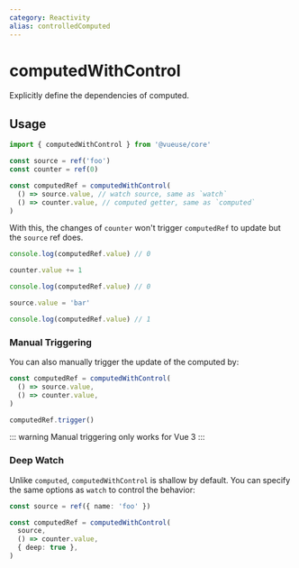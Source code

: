 ```yaml
---
category: Reactivity
alias: controlledComputed
---
```


# computedWithControl

Explicitly define the dependencies of computed.

## Usage

```ts
import { computedWithControl } from '@vueuse/core'

const source = ref('foo')
const counter = ref(0)

const computedRef = computedWithControl(
  () => source.value, // watch source, same as `watch`
  () => counter.value, // computed getter, same as `computed`
)
```

With this, the changes of `counter` won't trigger `computedRef` to update but the `source` ref does.

```ts
console.log(computedRef.value) // 0

counter.value += 1

console.log(computedRef.value) // 0

source.value = 'bar'

console.log(computedRef.value) // 1
```

### Manual Triggering

You can also manually trigger the update of the computed by:

```ts
const computedRef = computedWithControl(
  () => source.value,
  () => counter.value,
)

computedRef.trigger()
```

::: warning
Manual triggering only works for Vue 3
:::

### Deep Watch

Unlike `computed`, `computedWithControl` is shallow by default.
You can specify the same options as `watch` to control the behavior:

```ts
const source = ref({ name: 'foo' })

const computedRef = computedWithControl(
  source,
  () => counter.value,
  { deep: true },
)
```
